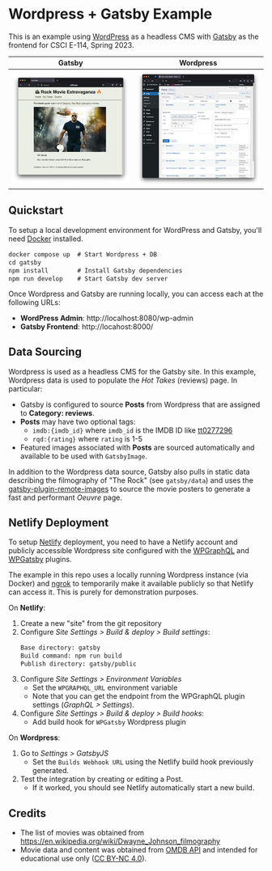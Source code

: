 # Wordpress + Gatsby Example

This is an example using [WordPress](https://wordpress.com/) as a headless CMS with [Gatsby](https://www.gatsbyjs.com/) as the frontend for CSCI E-114, Spring 2023.

|Gatsby|Wordpress|
| ----------- | ----------- |
| ![Gatsby Screenshot](./docs/gatsby-screenshot.png) | ![Wordpress Screenshot](./docs/wordpress-screenshot.png) |


## Quickstart

To setup a local development environment for WordPress and Gatsby, you'll need [Docker](https://www.docker.com/) installed.

```
docker compose up  # Start Wordpress + DB
cd gatsby
npm install        # Install Gatsby dependencies
npm run develop    # Start Gatsby dev server
```

Once Wordpress and Gatsby are running locally, you can access each at the following URLs:

- **WordPress Admin**: http://localhost:8080/wp-admin
- **Gatsby Frontend**: http://locahost:8000/


## Data Sourcing

Wordpress is used as a headless CMS for the Gatsby site. In this example, Wordpress data is used to populate the _Hot Takes_ (reviews) page. In particular:

- Gatsby is configured to source **Posts** from Wordpress that are assigned to **Category: reviews**.
- **Posts** may have two optional tags:
  - `imdb:{imdb_id}`  where `imdb_id` is the IMDB ID like [tt0277296](https://www.imdb.com/title/tt0277296/)
  - `rqd:{rating}` where `rating` is 1-5
- Featured images associated with **Posts** are  sourced automatically and available to be used with `GatsbyImage`.

In addition to the Wordpress data source, Gatsby also pulls in static data describing the filmography of "The Rock" (see `gatsby/data`) and uses the [gatsby-plugin-remote-images](https://www.gatsbyjs.com/plugins/gatsby-plugin-remote-images/) to source the movie posters to generate a fast and performant _Oeuvre_ page.


## Netlify Deployment

To setup [Netlify](https://netlify.com/) deployment, you need to have a Netlify account and publicly accessible Wordpress site configured with the [WPGraphQL](https://www.wpgraphql.com/) and [WPGatsby](https://wordpress.org/plugins/wp-gatsby/) plugins.

The example in this repo uses a locally running Wordpress instance (via Docker) and [ngrok](https://ngrok.com/docs/agent/cli/) to temporarily make it available publicly so that Netlify can access it. This is purely for demonstration purposes.

On **Netlify**:

1. Create a new "site" from the git repository
2. Configure *Site Settings > Build & deploy > Build settings*:
    ```
    Base directory: gatsby
    Build command: npm run build
    Publish directory: gatsby/public
    ```
3. Configure *Site Settings > Environment Variables*
   - Set the `WPGRAPHQL_URL` environment variable
   - Note that you can get the endpoint from the WPGraphQL plugin settings (_GraphQL > Settings_).
4. Configure *Site Settings > Build & deploy > Build hooks*:
    - Add build hook for `WPGatsby` Wordpress plugin

On **Wordpress**:

1. Go to _Settings > GatsbyJS_
    - Set the `Builds Webhook URL` using the Netlify build hook previously generated.
2. Test the integration by creating or editing a Post.
    - If it worked, you should see Netlify automatically start a new build.



## Credits

- The list of movies was obtained from https://en.wikipedia.org/wiki/Dwayne_Johnson_filmography
- Movie data and content was obtained from [OMDB API](https://www.omdbapi.com/) and intended for educational use only ([CC BY-NC 4.0](https://creativecommons.org/licenses/by-nc/4.0/)).
